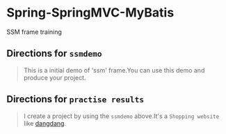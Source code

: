 # Spring-SpringMVC-MyBatis
SSM frame training
## Directions for `ssmdemo`
>This is a initial demo of 'ssm' frame.You can use this demo and produce your project.
## Directions for `practise results`
>I create a project by using the `ssmdemo` above.It's a `Shopping website` like [dangdang](http://www.dangdang.com/).
